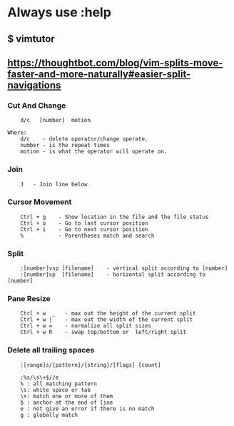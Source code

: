 # Always use :help
## $ vimtutor
## <https://thoughtbot.com/blog/vim-splits-move-faster-and-more-naturally#easier-split-navigations>

### Cut And Change

        d/c   [number]  motion

    Where:
        d/c    - delete operator/change operate.
        number - is the repeat times
        motion - is what the operator will operate on.

### Join

        J   - Join line below

### Cursor Movement

        Ctrl + g    - Show location in the file and the file status
        Ctrl + o    - Go to last cursor position
        Ctrl + i    - Go to next cursor position
        %           - Parentheses match and search

### Split

        :[number]vsp [filename]    - vertical split according to [number]
        :[number]sp  [filename]    - horizontal split according to [number]

### Pane Resize

        Ctrl + w  _   - max out the height of the current split
        Ctrl + w |    - max out the width of the current split
        Ctrl + w =    - normalize all split sizes
        Ctrl + w R    - swap top/bottom or  left/right split

### Delete all trailing spaces

        :[range]s/{pattern}/{string}/[flags] [count]

        :%s/\s\+$//e
        % : all matching pattern
        \s: white space or tab
        \+: match one or more of them
        $ : anchor at the end of line
        e : not give an error if there is no match
        g : globally match
